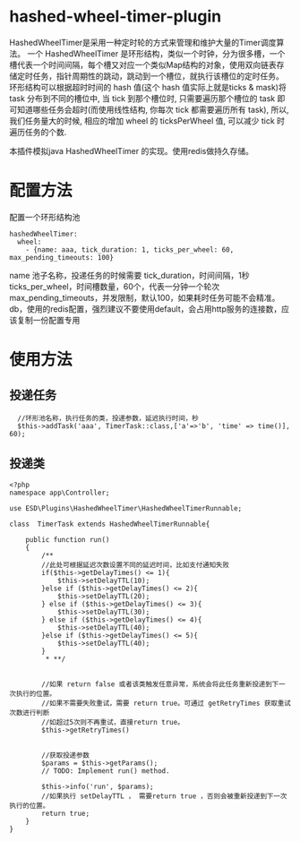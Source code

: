 # hashed-wheel-timer-plugin
HashedWheelTimer是采用一种定时轮的方式来管理和维护大量的Timer调度算法。
一个 HashedWheelTimer 是环形结构，类似一个时钟，分为很多槽，一个槽代表一个时间间隔，每个槽又对应一个类似Map结构的对象，使用双向链表存储定时任务，指针周期性的跳动，跳动到一个槽位，就执行该槽位的定时任务。
环形结构可以根据超时时间的 hash 值(这个 hash 值实际上就是ticks & mask)将 task 分布到不同的槽位中, 当 tick 到那个槽位时, 只需要遍历那个槽位的 task 即可知道哪些任务会超时(而使用线性结构, 你每次 tick 都需要遍历所有 task), 所以, 我们任务量大的时候, 相应的增加 wheel 的 ticksPerWheel 值, 可以减少 tick 时遍历任务的个数.

本插件模拟java HashedWheelTimer 的实现。使用redis做持久存储。

# 配置方法
配置一个环形结构池
~~~
hashedWheelTimer:
  wheel:
    - {name: aaa, tick_duration: 1, ticks_per_wheel: 60, max_pending_timeouts: 100}
~~~
name  池子名称，投递任务的时候需要
tick_duration，时间间隔，1秒
ticks_per_wheel，时间槽数量，60个，代表一分钟一个轮次
max_pending_timeouts，并发限制，默认100，如果耗时任务可能不会精准。
db，使用的redis配置，强烈建议不要使用default，会占用http服务的连接数，应该复制一份配置专用

# 使用方法
## 投递任务
~~~
  //环形池名称，执行任务的类，投递参数，延迟执行时间，秒
  $this->addTask('aaa', TimerTask::class,['a'=>'b', 'time' => time()], 60);
~~~

## 投递类
~~~
<?php
namespace app\Controller;

use ESD\Plugins\HashedWheelTimer\HashedWheelTimerRunnable;

class  TimerTask extends HashedWheelTimerRunnable{

    public function run()
    {
        /**
        //此处可根据延迟次数设置不同的延迟时间，比如支付通知失败
        if($this->getDelayTimes() <= 1){
            $this->setDelayTTL(10);
        }else if ($this->getDelayTimes() <= 2){
            $this->setDelayTTL(20);
        } else if ($this->getDelayTimes() <= 3){
            $this->setDelayTTL(30);
        } else if ($this->getDelayTimes() <= 4){
            $this->setDelayTTL(40);
        }else if ($this->getDelayTimes() <= 5){
            $this->setDelayTTL(40);
        }
         * **/


        //如果 return false 或者该类触发任意异常，系统会将此任务重新投递到下一次执行的位置。
        //如果不需要失败重试，需要 return true。可通过 getRetryTimes 获取重试次数进行判断
        //如超过5次则不再重试，直接return true。
        $this->getRetryTimes()


        //获取投递参数
        $params = $this->getParams();
        // TODO: Implement run() method.

        $this->info('run', $params);
        //如果执行 setDelayTTL ， 需要return true ，否则会被重新投递到下一次执行的位置。
        return true;
    }
}
~~~

